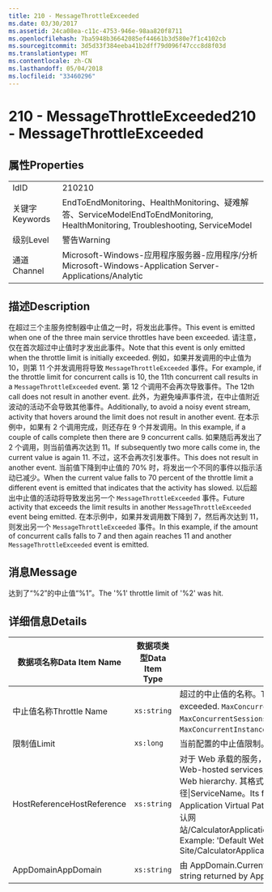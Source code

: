```yaml
---
title: 210 - MessageThrottleExceeded
ms.date: 03/30/2017
ms.assetid: 24ca08ea-c11c-4753-946e-98aa820f8711
ms.openlocfilehash: 7ba5948b36642085ef44661b3d580e7f1c4102cb
ms.sourcegitcommit: 3d5d33f384eeba41b2dff79d096f47ccc8d8f03d
ms.translationtype: MT
ms.contentlocale: zh-CN
ms.lasthandoff: 05/04/2018
ms.locfileid: "33460296"
---
```

# <a name="210---messagethrottleexceeded"></a><span data-ttu-id="47045-102">210 - MessageThrottleExceeded</span><span class="sxs-lookup"><span data-stu-id="47045-102">210 - MessageThrottleExceeded</span></span>
## <a name="properties"></a><span data-ttu-id="47045-103">属性</span><span class="sxs-lookup"><span data-stu-id="47045-103">Properties</span></span>  
  
|||  
|-|-|  
|<span data-ttu-id="47045-104">Id</span><span class="sxs-lookup"><span data-stu-id="47045-104">ID</span></span>|<span data-ttu-id="47045-105">210</span><span class="sxs-lookup"><span data-stu-id="47045-105">210</span></span>|  
|<span data-ttu-id="47045-106">关键字</span><span class="sxs-lookup"><span data-stu-id="47045-106">Keywords</span></span>|<span data-ttu-id="47045-107">EndToEndMonitoring、HealthMonitoring、疑难解答、ServiceModel</span><span class="sxs-lookup"><span data-stu-id="47045-107">EndToEndMonitoring, HealthMonitoring, Troubleshooting, ServiceModel</span></span>|  
|<span data-ttu-id="47045-108">级别</span><span class="sxs-lookup"><span data-stu-id="47045-108">Level</span></span>|<span data-ttu-id="47045-109">警告</span><span class="sxs-lookup"><span data-stu-id="47045-109">Warning</span></span>|  
|<span data-ttu-id="47045-110">通道</span><span class="sxs-lookup"><span data-stu-id="47045-110">Channel</span></span>|<span data-ttu-id="47045-111">Microsoft-Windows-应用程序服务器-应用程序/分析</span><span class="sxs-lookup"><span data-stu-id="47045-111">Microsoft-Windows-Application Server-Applications/Analytic</span></span>|  
  
## <a name="description"></a><span data-ttu-id="47045-112">描述</span><span class="sxs-lookup"><span data-stu-id="47045-112">Description</span></span>  
 <span data-ttu-id="47045-113">在超过三个主服务控制器中止值之一时，将发出此事件。</span><span class="sxs-lookup"><span data-stu-id="47045-113">This event is emitted when one of the three main service throttles have been exceeded.</span></span> <span data-ttu-id="47045-114">请注意，仅在首次超过中止值时才发出此事件。</span><span class="sxs-lookup"><span data-stu-id="47045-114">Note that this event is only emitted when the throttle limit is initially exceeded.</span></span> <span data-ttu-id="47045-115">例如，如果并发调用的中止值为 10，则第 11 个并发调用将导致 `MessageThrottleExceeded` 事件。</span><span class="sxs-lookup"><span data-stu-id="47045-115">For example, if the throttle limit for concurrent calls is 10, the 11th concurrent call results in a `MessageThrottleExceeded` event.</span></span> <span data-ttu-id="47045-116">第 12 个调用不会再次导致事件。</span><span class="sxs-lookup"><span data-stu-id="47045-116">The 12th call does not result in another event.</span></span> <span data-ttu-id="47045-117">此外，为避免噪声事件流，在中止值附近波动的活动不会导致其他事件。</span><span class="sxs-lookup"><span data-stu-id="47045-117">Additionally, to avoid a noisy event stream, activity that hovers around the limit does not result in another event.</span></span> <span data-ttu-id="47045-118">在本示例中，如果有 2 个调用完成，则还存在 9 个并发调用。</span><span class="sxs-lookup"><span data-stu-id="47045-118">In this example, if a couple of calls complete then there are 9 concurrent calls.</span></span> <span data-ttu-id="47045-119">如果随后再发出了 2 个调用，则当前值再次达到 11。</span><span class="sxs-lookup"><span data-stu-id="47045-119">If subsequently two more calls come in, the current value is again 11.</span></span> <span data-ttu-id="47045-120">不过，这不会再次引发事件。</span><span class="sxs-lookup"><span data-stu-id="47045-120">This does not result in another event.</span></span> <span data-ttu-id="47045-121">当前值下降到中止值的 70% 时，将发出一个不同的事件以指示活动已减少。</span><span class="sxs-lookup"><span data-stu-id="47045-121">When the current value falls to 70 percent of the throttle limit a different event is emitted that indicates that the activity has slowed.</span></span> <span data-ttu-id="47045-122">以后超出中止值的活动将导致发出另一个 `MessageThrottleExceeded` 事件。</span><span class="sxs-lookup"><span data-stu-id="47045-122">Future activity that exceeds the limit results in another `MessageThrottleExceeded` event being emitted.</span></span> <span data-ttu-id="47045-123">在本示例中，如果并发调用数下降到 7，然后再次达到 11，则发出另一个 `MessageThrottleExceeded` 事件。</span><span class="sxs-lookup"><span data-stu-id="47045-123">In this example, if the amount of concurrent calls falls to 7 and then again reaches 11 and another `MessageThrottleExceeded` event is emitted.</span></span>  
  
## <a name="message"></a><span data-ttu-id="47045-124">消息</span><span class="sxs-lookup"><span data-stu-id="47045-124">Message</span></span>  
 <span data-ttu-id="47045-125">达到了“%2”的中止值“%1”。</span><span class="sxs-lookup"><span data-stu-id="47045-125">The '%1' throttle limit of '%2' was hit.</span></span>  
  
## <a name="details"></a><span data-ttu-id="47045-126">详细信息</span><span class="sxs-lookup"><span data-stu-id="47045-126">Details</span></span>  
  
|<span data-ttu-id="47045-127">数据项名称</span><span class="sxs-lookup"><span data-stu-id="47045-127">Data Item Name</span></span>|<span data-ttu-id="47045-128">数据项类型</span><span class="sxs-lookup"><span data-stu-id="47045-128">Data Item Type</span></span>|<span data-ttu-id="47045-129">描述</span><span class="sxs-lookup"><span data-stu-id="47045-129">Description</span></span>|  
|--------------------|--------------------|-----------------|  
|<span data-ttu-id="47045-130">中止值名称</span><span class="sxs-lookup"><span data-stu-id="47045-130">Throttle Name</span></span>|`xs:string`|<span data-ttu-id="47045-131">超过的中止值的名称。</span><span class="sxs-lookup"><span data-stu-id="47045-131">The name of the throttle that has been exceeded.</span></span> <span data-ttu-id="47045-132">`MaxConcurrentCalls`、`MaxConcurrentInstances` 或 `MaxConcurrentSessions`。</span><span class="sxs-lookup"><span data-stu-id="47045-132">Either `MaxConcurrentCalls`, `MaxConcurrentInstances`, or `MaxConcurrentSessions`,</span></span>|  
|<span data-ttu-id="47045-133">限制值</span><span class="sxs-lookup"><span data-stu-id="47045-133">Limit</span></span>|`xs:long`|<span data-ttu-id="47045-134">当前配置的中止值限制。</span><span class="sxs-lookup"><span data-stu-id="47045-134">The currently configured limit of the throttle.</span></span>|  
|<span data-ttu-id="47045-135">HostReference</span><span class="sxs-lookup"><span data-stu-id="47045-135">HostReference</span></span>|`xs:string`|<span data-ttu-id="47045-136">对于 Web 承载的服务，此字段唯一标识 Web 层次结构中的服务。</span><span class="sxs-lookup"><span data-stu-id="47045-136">For Web-hosted services, this field uniquely identifies the service in the Web hierarchy.</span></span> <span data-ttu-id="47045-137">其格式定义为网站名称应用程序虚拟路径&#124;服务虚拟路径&#124;ServiceName。</span><span class="sxs-lookup"><span data-stu-id="47045-137">Its format is defined as 'Web Site Name Application Virtual Path&#124;Service Virtual Path&#124;ServiceName'.</span></span> <span data-ttu-id="47045-138">示例: 默认网站/CalculatorApplication&#124;/CalculatorService.svc&#124;CalculatorService。</span><span class="sxs-lookup"><span data-stu-id="47045-138">Example: 'Default Web Site/CalculatorApplication&#124;/CalculatorService.svc&#124;CalculatorService'.</span></span>|  
|<span data-ttu-id="47045-139">AppDomain</span><span class="sxs-lookup"><span data-stu-id="47045-139">AppDomain</span></span>|`xs:string`|<span data-ttu-id="47045-140">由 AppDomain.CurrentDomain.FriendlyName 返回的字符串。</span><span class="sxs-lookup"><span data-stu-id="47045-140">The string returned by AppDomain.CurrentDomain.FriendlyName.</span></span>|
